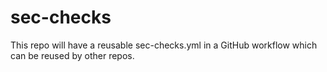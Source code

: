 # sec-checks
This repo will have a reusable sec-checks.yml in a GitHub workflow which can be reused by other repos.
